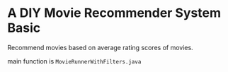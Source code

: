 # A DIY Movie Recommender System Basic
Recommend movies based on average rating scores of movies.

main function is ```MovieRunnerWithFilters.java```

